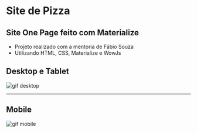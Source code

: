 # Site de Pizza

## Site One Page feito com Materialize

- Projeto realizado com a mentoria de Fábio Souza
- Utilizando HTML, CSS, Materialize e WowJs

## Desktop e Tablet

![gif desktop](https://github.com/FabioAsada/Projeto_Site_de_Pizza/blob/main/sitePizza.gif)

---

## Mobile

![gif mobile](https://github.com/FabioAsada/Projeto_Site_de_Pizza/blob/main/sitePizzaMobile.gif)
